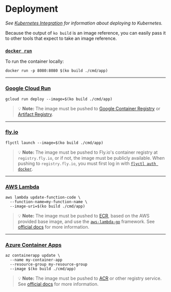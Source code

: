 # Deployment

_See [Kubernetes Integration](../features/k8s) for information about deploying to Kubernetes._

Because the output of `ko build` is an image reference, you can easily pass it to other tools that expect to take an image reference.

### [`docker run`](https://docs.docker.com/engine/reference/run/)

To run the container locally:

```plaintext
docker run -p 8080:8080 $(ko build ./cmd/app)
```

---

### [Google Cloud Run](https://cloud.google.com/run)

```plaintext
gcloud run deploy --image=$(ko build ./cmd/app)
```

> 💡 **Note:** The image must be pushed to [Google Container Registry](https://cloud.google.com/container-registry) or [Artifact Registry](https://cloud.google.com/artifact-registry).

---

###  [fly.io](https://fly.io)

```plaintext
flyctl launch --image=$(ko build ./cmd/app)
```

> 💡 **Note:** The image must be pushed to Fly.io's container registry at `registry.fly.io`, or if not, the image must be publicly available. When pushing to `registry.fly.io`, you must first log in with [`flyctl auth docker`](https://fly.io/docs/flyctl/auth-docker/).

---

### [AWS Lambda](https://aws.amazon.com/lambda/)

```plaintext
aws lambda update-function-code \
  --function-name=my-function-name \
  --image-uri=$(ko build ./cmd/app)
```

> 💡 **Note:** The image must be pushed to [ECR](https://aws.amazon.com/ecr/), based on the AWS provided base image, and use the [`aws-lambda-go`](https://github.com/aws/aws-lambda-go) framework.
See [official docs](https://docs.aws.amazon.com/lambda/latest/dg/go-image.html) for more information.

---

### [Azure Container Apps](https://azure.microsoft.com/services/container-apps/)

```plaintext
az containerapp update \
  --name my-container-app
  --resource-group my-resource-group
  --image $(ko build ./cmd/app)
```

> 💡 **Note:** The image must be pushed to [ACR](https://azure.microsoft.com/services/container-registry/) or other registry service.
See [official docs](https://docs.microsoft.com/azure/container-apps/) for more information.

